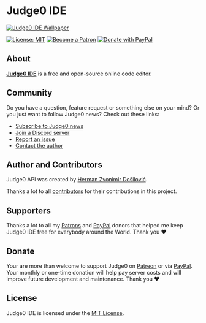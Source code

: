 # Judge0 IDE
[![Judge0 IDE Wallpaper](https://github.com/judge0/ide/blob/master/.github/Judge0_IDE_1366x768.png)](https://ide.judge0.com/?7U55)

[![License: MIT](https://img.shields.io/badge/License-MIT-lightgray.svg)](https://github.com/judge0/ide/blob/master/LICENSE)
[![Become a Patron](https://img.shields.io/badge/Donate-Patreon-orange)](https://www.patreon.com/hermanzdosilovic)
[![Donate with PayPal](https://img.shields.io/badge/Donate-PayPal-green.svg)](https://www.paypal.me/hermanzdosilovic)

## About
[**Judge0 IDE**](https://ide.judge0.com) is a free and open-source online code editor.

## Community
Do you have a question, feature request or something else on your mind?
Or you just want to follow Judge0 news?
Check out these links:

* [Subscribe to Judge0 news](https://judge0.com/#subscribe)
* [Join a Discord server](https://discordapp.com/invite/e43pb7B)
* [Report an issue](https://github.com/judge0/ide/issues/new)
* [Contact the author](https://github.com/hermanzdosilovic)

## Author and Contributors
Judge0 API was created by [Herman Zvonimir Došilović](https://github.com/hermanzdosilovic).

Thanks a lot to all [contributors](https://github.com/judge0/ide/graphs/contributors) for their contributions in this project.

## Supporters
Thanks a lot to all my [Patrons](https://www.patreon.com/hermanzdosilovic) and [PayPal](https://www.paypal.me/hermanzdosilovic) donors that helped me keep Judge0 IDE free for everybody around the World. Thank you ♥

## Donate
Your are more than welcome to support Judge0 on [Patreon](https://www.patreon.com/hermanzdosilovic) or via [PayPal](https://www.paypal.me/hermanzdosilovic). Your monthly or one-time donation will help pay server costs and will improve future development and maintenance. Thank you ♥

## License
Judge0 IDE is licensed under the [MIT License](https://github.com/judge0/ide/blob/master/LICENSE).